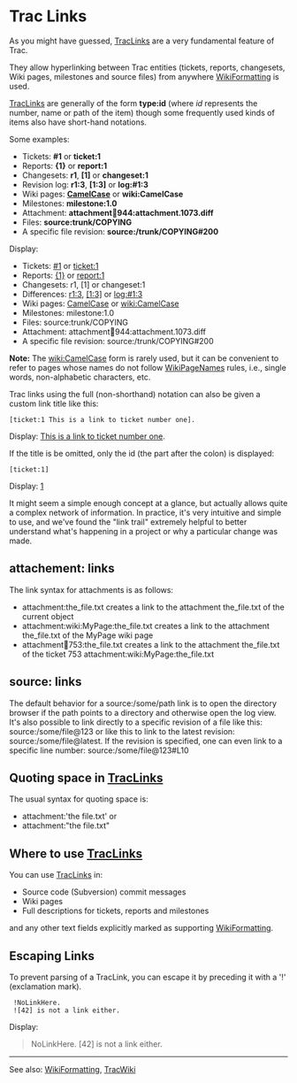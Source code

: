# Trac Links


As you might have guessed, [TracLinks](trac-links) are a very fundamental feature of Trac.


They allow hyperlinking between Trac entities (tickets, reports, changesets, Wiki
pages, milestones and source files) from anywhere [WikiFormatting](wiki-formatting) is used.

[TracLinks](trac-links) are generally of the form **type:id** (where *id* represents the
number, name or path of the item) though some frequently used kinds of items
also have short-hand notations.


Some examples:

- Tickets: **\#1** or **ticket:1**
- Reports: **{1}** or **report:1**
- Changesets: **r1**, **\[1\]** or **changeset:1**
- Revision log: **r1:3**, **\[1:3\]** or **log:\#1:3**
- Wiki pages: **[CamelCase](camel-case)** or **wiki:CamelCase**
- Milestones: **milestone:1.0**
- Attachment: **attachment:ticket:944:attachment.1073.diff**
- Files: **source:trunk/COPYING**
- A specific file revision: **source:/trunk/COPYING\#200**


Display:

- Tickets: [\#1](https://gitlab.haskell.org//ghc/ghc/issues/1) or [ticket:1](https://gitlab.haskell.org//ghc/ghc/issues/1)
- Reports: [{1}](/trac/ghc/report/1) or [report:1](/trac/ghc/report/1)
- Changesets: r1, \[1\] or changeset:1
- Differences: [r1:3](/trac/ghc/log/ghc/?revs=1%3A3), [\[1:3\]](/trac/ghc/log/ghc/?revs=1%3A3) or [log:\#1:3](/trac/ghc/log/ghc/#1:3)
- Wiki pages: [CamelCase](camel-case) or [wiki:CamelCase](camel-case)
- Milestones: milestone:1.0
- Files: source:trunk/COPYING
- Attachment: attachment:ticket:944:attachment.1073.diff
- A specific file revision: source:/trunk/COPYING\#200

**Note:** The [wiki:CamelCase](camel-case) form is rarely used, but it can be convenient to refer to
pages whose names do not follow [WikiPageNames](wiki-page-names) rules, i.e., single words,
non-alphabetic characters, etc.


Trac links using the full (non-shorthand) notation can also be given a custom
link title like this:

```wiki
[ticket:1 This is a link to ticket number one].
```


Display: [This is a link to ticket number one](https://gitlab.haskell.org//ghc/ghc/issues/1).


If the title is be omitted, only the id (the part after the colon) is displayed:

```wiki
[ticket:1]
```


Display: [1](https://gitlab.haskell.org//ghc/ghc/issues/1)


It might seem a simple enough concept at a glance, but actually allows quite a complex network of information. In practice, it's very intuitive and simple to use, and we've found the "link trail" extremely helpful to better understand what's happening in a project or why a particular change was made.

## attachement: links


The link syntax for attachments is as follows:

- attachment:the_file.txt creates a link to the attachment the_file.txt of the current object
- attachment:wiki:MyPage:the_file.txt creates a link to the attachment the_file.txt of the MyPage wiki page
- attachment:ticket:753:the_file.txt creates a link to the attachment the_file.txt of the ticket 753 attachment:wiki:MyPage:the_file.txt

## source: links


The default behavior for a source:/some/path link is to open the directory browser 
if the path points to a directory and otherwise open the log view. 
It's also possible to link directly to a specific revision of a file like this: source:/some/file\@123 
or like this to link to the latest revision: source:/some/file\@latest.
If the revision is specified, one can even link to a specific line number: source:/some/file\@123\#L10 

## Quoting space in [TracLinks](trac-links)


The usual syntax for quoting space is:

- attachment:'the file.txt' or
- attachment:"the file.txt" 

## Where to use [TracLinks](trac-links)


You can use [TracLinks](trac-links) in:

- Source code (Subversion) commit messages
- Wiki pages
- Full descriptions for tickets, reports and milestones


and any other text fields explicitly marked as supporting [WikiFormatting](wiki-formatting).

## Escaping Links


To prevent parsing of a TracLink, you can escape it by preceding it with a '!' (exclamation mark).

```wiki
 !NoLinkHere.
 ![42] is not a link either.
```


Display:

>
> NoLinkHere.
> \[42\] is not a link either.

---


See also: [WikiFormatting](wiki-formatting), [TracWiki](trac-wiki)